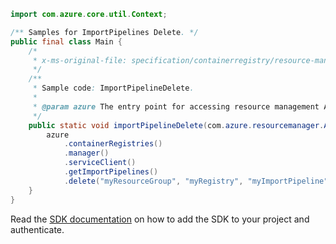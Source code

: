 ```java
import com.azure.core.util.Context;

/** Samples for ImportPipelines Delete. */
public final class Main {
    /*
     * x-ms-original-file: specification/containerregistry/resource-manager/Microsoft.ContainerRegistry/preview/2019-12-01-preview/examples/ImportPipelineDelete.json
     */
    /**
     * Sample code: ImportPipelineDelete.
     *
     * @param azure The entry point for accessing resource management APIs in Azure.
     */
    public static void importPipelineDelete(com.azure.resourcemanager.AzureResourceManager azure) {
        azure
            .containerRegistries()
            .manager()
            .serviceClient()
            .getImportPipelines()
            .delete("myResourceGroup", "myRegistry", "myImportPipeline", Context.NONE);
    }
}
```

Read the [SDK documentation](https://github.com/Azure/azure-sdk-for-java/blob/azure-resourcemanager_2.10.0/sdk/resourcemanager/azure-resourcemanager/README.md) on how to add the SDK to your project and authenticate.
